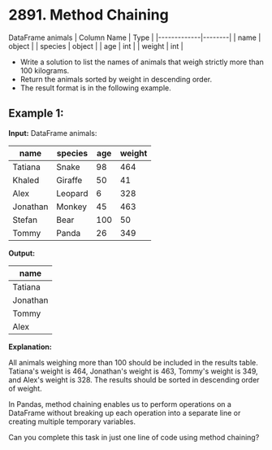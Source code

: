 # 2891. Method Chaining 
DataFrame animals
| Column Name | Type   |
|-------------|--------|
| name        | object |
| species     | object |
| age         | int    |
| weight      | int    |

- Write a solution to list the names of animals that weigh strictly more than 100 kilograms.
- Return the animals sorted by weight in descending order.
- The result format is in the following example.

## Example 1:

**Input:** 
DataFrame animals:

| name     | species | age | weight |
|----------|---------|-----|--------|
| Tatiana  | Snake   | 98  | 464    |
| Khaled   | Giraffe | 50  | 41     |
| Alex     | Leopard | 6   | 328    |
| Jonathan | Monkey  | 45  | 463    |
| Stefan   | Bear    | 100 | 50     |
| Tommy    | Panda   | 26  | 349    |

**Output:** 

| name     |
|----------|
| Tatiana  |
| Jonathan |
| Tommy    |
| Alex     |

**Explanation:** 

All animals weighing more than 100 should be included in the results table.
Tatiana's weight is 464, Jonathan's weight is 463, Tommy's weight is 349, and Alex's weight is 328.
The results should be sorted in descending order of weight.
 

In Pandas, method chaining enables us to perform operations on a DataFrame without breaking up each operation into a separate line or creating multiple temporary variables. 

Can you complete this task in just one line of code using method chaining?
